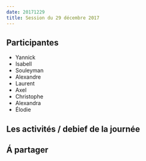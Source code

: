```yaml
---
date: 20171229
title: Session du 29 décembre 2017
---
```


## Participantes

- Yannick
- Isabell
- Souleyman
- Alexandre
- Laurent
- Axel
- Christophe
- Alexandra
- Élodie

## Les activités / debief de la journée

## Á partager

